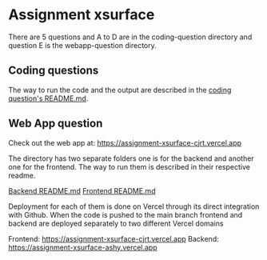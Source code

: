 # Assignment xsurface

There are 5 questions and A to D are in the coding-question directory and question E is the webapp-question directory.

## Coding questions

The way to run the code and the output are described in the [coding question's README.md](coding-question/README.md).

## Web App question

Check out the web app at: https://assignment-xsurface-cjrt.vercel.app

The directory has two separate folders one is for the backend and another one for the frontend. The way to run them is described in their respective readme.

[Backend README.md](webapp-question/backend/README.md)
[Frontend README.md](webapp-question/frontend/README.md)

Deployment for each of them is done on Vercel through its direct integration with Github. When the code is pushed to the main branch frontend and backend are deployed separately to two different Vercel domains

Frontend: https://assignment-xsurface-cjrt.vercel.app
Backend: https://assignment-xsurface-ashy.vercel.app
